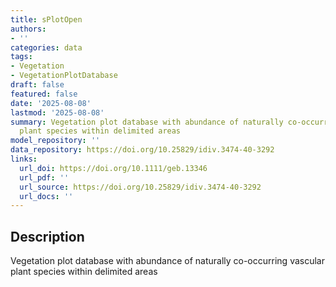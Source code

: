 ```yaml
---
title: sPlotOpen
authors:
- ''
categories: data
tags:
- Vegetation
- VegetationPlotDatabase
draft: false
featured: false
date: '2025-08-08'
lastmod: '2025-08-08'
summary: Vegetation plot database with abundance of naturally co-occurring vascular
  plant species within delimited areas
model_repository: ''
data_repository: https://doi.org/10.25829/idiv.3474-40-3292
links:
  url_doi: https://doi.org/10.1111/geb.13346
  url_pdf: ''
  url_source: https://doi.org/10.25829/idiv.3474-40-3292
  url_docs: ''
---
```


## Description

Vegetation plot database with abundance of naturally co-occurring vascular plant species within delimited areas

